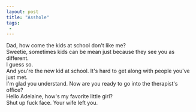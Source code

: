 ```yaml
---
layout: post
title: "Asshole"
tags:
 -
---
```


<div class="frames">
  <div class="frame frame-green">
    <div class="bubble">
      Dad, how come the kids at school don't like me?
    </div>
    <div class="bubble bubble-middle">
      Sweetie, sometimes kids can be mean just because they see you as different.
    </div>
  </div>
  <div class="frame frame-green">
    <div class="bubble">
      I guess so.
    </div>
    <div class="bubble bubble-middle">
      And you're the new kid at school. It's hard to get along with people you've just met.
    </div>
  </div>
  <div class="frame frame-green">
    <div class="bubble bubble-middle">
      I'm glad you understand. Now are you ready to go into the therapist's office?
    </div>
    <div class="bubble bubble-right bubble-bottom">
      Hello Adelaine, how's my favorite little girl?
    </div>
  </div>
  <div class="frame frame-green">
    <div class="bubble">
      Shut up fuck face. Your wife left you.
    </div>
  </div>
</div>

<div data-img="asshole"></div>

